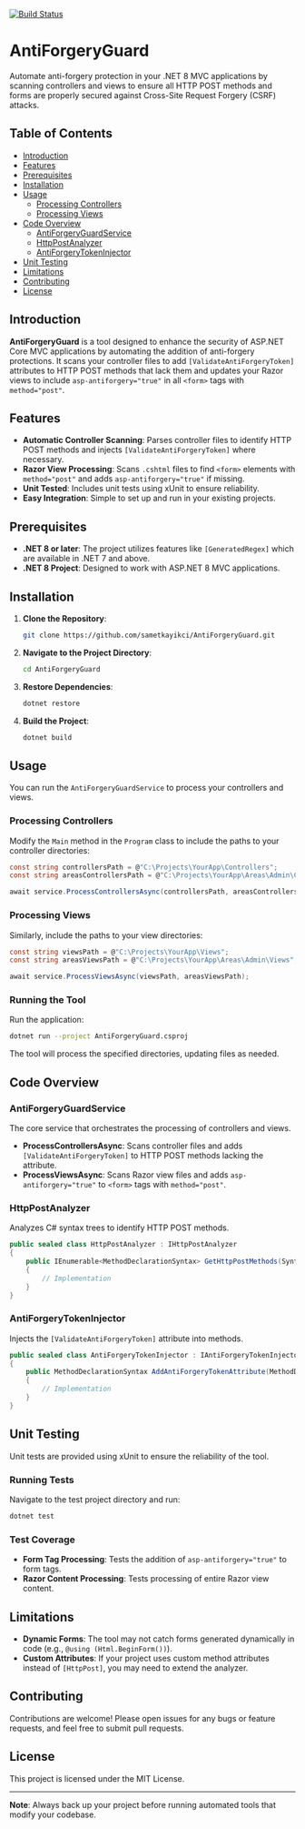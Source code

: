 [![Build Status](https://github.com/sametkayikci/AntiForgeryGuard/actions/workflows/ci.yml/badge.svg)](https://github.com/sametkayikci/AntiForgeryGuard/actions)
﻿
# AntiForgeryGuard

Automate anti-forgery protection in your .NET 8 MVC applications by scanning controllers and views to ensure all HTTP POST methods and forms are properly secured against Cross-Site Request Forgery (CSRF) attacks.

## Table of Contents

- [Introduction](#introduction)
- [Features](#features)
- [Prerequisites](#prerequisites)
- [Installation](#installation)
- [Usage](#usage)
    - [Processing Controllers](#processing-controllers)
    - [Processing Views](#processing-views)
- [Code Overview](#code-overview)
    - [AntiForgeryGuardService](#antiforgeryguardservice)
    - [HttpPostAnalyzer](#httppostanalyzer)
    - [AntiForgeryTokenInjector](#antiforgerytokeninjector)
- [Unit Testing](#unit-testing)
- [Limitations](#limitations)
- [Contributing](#contributing)
- [License](#license)

## Introduction

**AntiForgeryGuard** is a tool designed to enhance the security of ASP.NET Core MVC applications by automating the addition of anti-forgery protections. It scans your controller files to add `[ValidateAntiForgeryToken]` attributes to HTTP POST methods that lack them and updates your Razor views to include `asp-antiforgery="true"` in all `<form>` tags with `method="post"`.

## Features

- **Automatic Controller Scanning**: Parses controller files to identify HTTP POST methods and injects `[ValidateAntiForgeryToken]` where necessary.
- **Razor View Processing**: Scans `.cshtml` files to find `<form>` elements with `method="post"` and adds `asp-antiforgery="true"` if missing.
- **Unit Tested**: Includes unit tests using xUnit to ensure reliability.
- **Easy Integration**: Simple to set up and run in your existing projects.

## Prerequisites

- **.NET 8 or later**: The project utilizes features like `[GeneratedRegex]` which are available in .NET 7 and above.
- **.NET 8 Project**: Designed to work with ASP.NET 8 MVC applications.

## Installation

1. **Clone the Repository**:

   ```bash
   git clone https://github.com/sametkayikci/AntiForgeryGuard.git
   ```

2. **Navigate to the Project Directory**:

   ```bash
   cd AntiForgeryGuard
   ```

3. **Restore Dependencies**:

   ```bash
   dotnet restore
   ```

4. **Build the Project**:

   ```bash
   dotnet build
   ```

## Usage

You can run the `AntiForgeryGuardService` to process your controllers and views.

### Processing Controllers

Modify the `Main` method in the `Program` class to include the paths to your controller directories:

```csharp
const string controllersPath = @"C:\Projects\YourApp\Controllers";
const string areasControllersPath = @"C:\Projects\YourApp\Areas\Admin\Controllers";

await service.ProcessControllersAsync(controllersPath, areasControllersPath);
```

### Processing Views

Similarly, include the paths to your view directories:

```csharp
const string viewsPath = @"C:\Projects\YourApp\Views";
const string areasViewsPath = @"C:\Projects\YourApp\Areas\Admin\Views";

await service.ProcessViewsAsync(viewsPath, areasViewsPath);
```

### Running the Tool

Run the application:

```bash
dotnet run --project AntiForgeryGuard.csproj
```

The tool will process the specified directories, updating files as needed.

## Code Overview

### AntiForgeryGuardService

The core service that orchestrates the processing of controllers and views.

- **ProcessControllersAsync**: Scans controller files and adds `[ValidateAntiForgeryToken]` to HTTP POST methods lacking the attribute.
- **ProcessViewsAsync**: Scans Razor view files and adds `asp-antiforgery="true"` to `<form>` tags with `method="post"`.

### HttpPostAnalyzer

Analyzes C# syntax trees to identify HTTP POST methods.

```csharp
public sealed class HttpPostAnalyzer : IHttpPostAnalyzer
{
    public IEnumerable<MethodDeclarationSyntax> GetHttpPostMethods(SyntaxNode root)
    {
        // Implementation
    }
}
```

### AntiForgeryTokenInjector

Injects the `[ValidateAntiForgeryToken]` attribute into methods.

```csharp
public sealed class AntiForgeryTokenInjector : IAntiForgeryTokenInjector
{
    public MethodDeclarationSyntax AddAntiForgeryTokenAttribute(MethodDeclarationSyntax method)
    {
        // Implementation
    }
}
```

## Unit Testing

Unit tests are provided using xUnit to ensure the reliability of the tool.

### Running Tests

Navigate to the test project directory and run:

```bash
dotnet test
```

### Test Coverage

- **Form Tag Processing**: Tests the addition of `asp-antiforgery="true"` to form tags.
- **Razor Content Processing**: Tests processing of entire Razor view content.

## Limitations

- **Dynamic Forms**: The tool may not catch forms generated dynamically in code (e.g., `@using (Html.BeginForm())`).
- **Custom Attributes**: If your project uses custom method attributes instead of `[HttpPost]`, you may need to extend the analyzer.

## Contributing

Contributions are welcome! Please open issues for any bugs or feature requests, and feel free to submit pull requests.

## License

This project is licensed under the MIT License.

---

**Note**: Always back up your project before running automated tools that modify your codebase.

